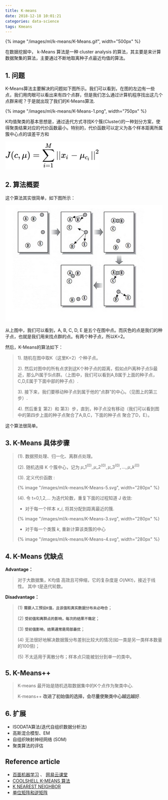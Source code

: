 ```yaml
---
title: K-means
date: 2018-12-18 10:01:21
categories: data-science
tags: Kmeans
---
```


{% image "/images/ml/k-means/K-Means.gif", width="500px" %}

<!-- more -->

在数据挖掘中， k-Means 算法是一种 cluster analysis 的算法，其主要是来计算数据聚集的算法，主要通过不断地取离种子点最近均值的算法。

## 1. 问题

K-Means算法主要解决的问题如下图所示。我们可以看到，在图的左边有一些点，我们用肉眼可以看出来有四个点群，但是我们怎么通过计算机程序找出这几个点群来呢？于是就出现了我们的K-Means算法.

{% image "/images/ml/k-means/K-Means-1.png", width="750px" %}

K均值聚类的基本思想是，通过迭代方式寻找K个簇(Cluster)的一种划分方案，使得聚类结果对应的代价函数最小。特别的，代价函数可以定义为各个样本距离所属簇中心点的误差平方和

![K-Means 算法概要](/images/ml/k-means/K-Means-2.svg)

## 2. 算法概要

这个算法其实很简单，如下图所示：

![K-Means 算法概要](/images/ml/k-means/K-Means.jpg)

从上图中，我们可以看到，A, B, C, D, E 是五个在图中点。而灰色的点是我们的种子点，也就是我们用来找点群的点。有两个种子点，所以K=2。

然后，K-Means的算法如下：

> 1). 随机在图中取K（这里K=2）个种子点。  
> 
> 2). 然后对图中的所有点求到这K个种子点的距离，假如点Pi离种子点Si最近，那么Pi属于Si点群。（上图中，我们可以看到A,B属于上面的种子点，C,D,E属于下面中部的种子点）. 
> 
> 3). 接下来，我们要移动种子点到属于他的“点群”的中心。（见图上的第三步）. 
> 
> 4). 然后重复 第2）和 第3）步，直到，种子点没有移动（我们可以看到图中的第四步上面的种子点聚合了A,B,C，下面的种子点 聚合了D，E）。  

这个算法很简单。

## 3. K-Means 具体步骤

> (1). 数据预处理、归一化、离群点处理。
> 
> (2). 随机选择 K 个簇中心，记为 ${\mu\_1}^{(0)}, {\mu\_2}^{(0)}, {\mu\_3}^{(0)}, ..., {\mu\_k}^{(0)}$
> 
> (3). 定义代价函数 :
> 
> {% image "/images/ml/k-means/K-Means-5.svg", width="280px" %}
>
> (4). 令 t=0,1,2,... 为迭代轮数，重复下面的过程知道 J 收敛:
> 
> - 对于每一个样本 $x\_i$, 将其分配到距离最近的簇.
> 
> {% image "/images/ml/k-means/K-Means-3.svg", width="280px" %}
>
> - 对于每一个类簇 $k$, 重新计算该类簇的中心
> 
> {% image "/images/ml/k-means/K-Means-4.svg", width="280px" %}
>

## 4. K-Means 优缺点

**Advantage：**

> 对于大数据集，K均值 高效且可伸缩，它的复杂度是 $O(NKt)$，接近于线性。 其中 t是迭代轮数。

**Disadvantage：**

> (1) **`需要人工预设K值，且该值和真实数据分布未必吻合`**；  
> 
> (2) **`受初值和离群点的影响，每次的结果不稳定`**；  
> 
> (3) **`受初值影响，结果通常是局部最优`**；  
> 
> (4) 无法很好地解决数据簇分布差别比较大的情况(如一类是另一类样本数量的100倍)；  
> 
> (5) 不太适用于离散分布；样本点只能被划分到单一的类中。  

## 5. K-Means++ 

> K-means 最开始是随机选取数据集中的K个点作为聚类中心.
> 
> K-means++ **改进了初始值的选择，会尽量使聚类中心越远越好**.

## 6. 扩展

- ISODATA算法(迭代自组织数据分析法)
- 高斯混合模型、EM
- 自组织映射神经网络 (SOM)
- 聚类算法的评估

## Reference article

- [百面机器学习][3] 、 [网易云课堂][2]
- [COOLSHELL K-MEANS 算法][1]
- [K NEAREST NEIGHBOR][4]
- [单位矩阵和逆矩阵][5]

[1]: https://coolshell.cn/articles/7779.html
[2]: https://study.163.com/course/courseLearn.htm?courseId=1004570029#/learn/video?lessonId=1052320898&courseId=1004570029
[3]: https://www.jianshu.com/p/7676f3b9808f
[4]: https://coolshell.cn/articles/8052.html
[5]: https://blog.csdn.net/howhigh/article/details/74527651

